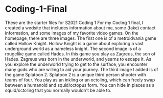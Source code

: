 # Coding-1-Final
 These are the starter files for S2021 Coding 1
For my Coding 1 final, I created a wedsite that includes information about me, some (fake) contact information, and some images of my favorite video games. On the homepage, there are three images. The first one is of a metroidvania game called Hollow Knight. Hollow Knight is a game about exploring a vast underground world as a nameless knight. The second image is of a rougelike game called Hades. In this game you play as Zagreus, the son of Hades. Zagreus was born in the underworld, and yearns to escape it. As you explore the underworld trying to get to the surface, you encounter many gods who are willing to aid your journey. The third image I added is of the game Splatoon 2. Splatoon 2 is a unique third person shooter with teams of four. You play as an inkling or an octoling, which can freely swap between a humanoid and squid/octopus form. You can hide in places as a squid/octoling that you normally wouldn't be able to.